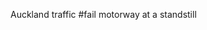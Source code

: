<!--
id: 1641442312
link: http://kevinisom.info/post/1641442312/auckland-traffic-fail-motorway-at-a-standstill
slug: auckland-traffic-fail-motorway-at-a-standstill
date: Mon Nov 22 2010 11:43:05 GMT+1300 (NZDT)
raw: {"blog_name":"kevinisom","id":1641442312,"post_url":"http://kevinisom.info/post/1641442312/auckland-traffic-fail-motorway-at-a-standstill","slug":"auckland-traffic-fail-motorway-at-a-standstill","type":"text","date":"2010-11-21 22:43:05 GMT","timestamp":1290379385,"state":"published","format":"html","reblog_key":"zZ8zRcrQ","tags":[],"short_url":"http://tmblr.co/Zw68Yy1Xrcm8","highlighted":[],"feed_item":"http://twitter.com/kev_nz/statuses/6421899974287360","from_feed_id":"650289","note_count":0,"title":null,"body":"<p>Auckland traffic #fail motorway at a standstill</p>"}
publish: 2010-11-022
tags: 
title: null
-->


Auckland traffic \#fail motorway at a standstill


